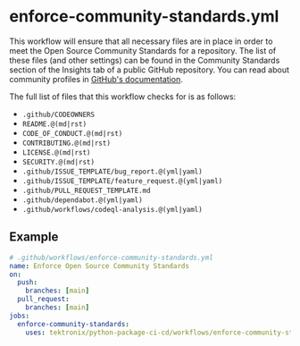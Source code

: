 # enforce-community-standards.yml

This workflow will ensure that all necessary files are in place in order to meet the
Open Source Community Standards for a repository. The list of these files (and other settings) can
be found in the Community Standards section of the Insights tab of a public GitHub repository. You
can read about community profiles in
[GitHub's documentation](https://docs.github.com/en/communities/setting-up-your-project-for-healthy-contributions/about-community-profiles-for-public-repositories).

The full list of files that this workflow checks for is as follows:

- `.github/CODEOWNERS`
- `README.@(md|rst)`
- `CODE_OF_CONDUCT.@(md|rst)`
- `CONTRIBUTING.@(md|rst)`
- `LICENSE.@(md|rst)`
- `SECURITY.@(md|rst)`
- `.github/ISSUE_TEMPLATE/bug_report.@(yml|yaml)`
- `.github/ISSUE_TEMPLATE/feature_request.@(yml|yaml)`
- `.github/PULL_REQUEST_TEMPLATE.md`
- `.github/dependabot.@(yml|yaml)`
- `.github/workflows/codeql-analysis.@(yml|yaml)`

## Example

```yaml
# .github/workflows/enforce-community-standards.yml
name: Enforce Open Source Community Standards
on:
  push:
    branches: [main]
  pull_request:
    branches: [main]
jobs:
  enforce-community-standards:
    uses: tektronix/python-package-ci-cd/workflows/enforce-community-standards.yml@v0.1.0
```
